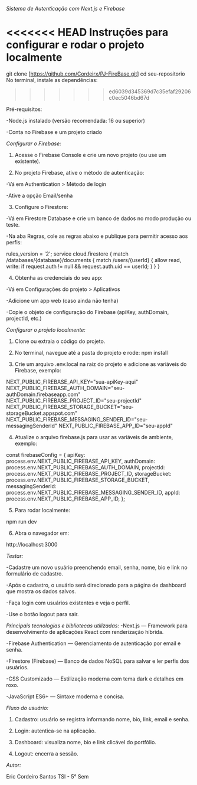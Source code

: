 *Sistema de Autenticação com Next.js e Firebase*

<<<<<<< HEAD
Instruções para configurar e rodar o projeto localmente
=======
git clone [https://github.com/Cordeirx/PJ-FireBase.git]
cd seu-repositorio
No terminal, instale as dependências:
>>>>>>> ed6039d345369d7c35efaf29206c0ec5046bd67d

Pré-requisitos:

 -Node.js instalado (versão recomendada: 16 ou superior)

 -Conta no Firebase e um projeto criado

*Configurar o Firebase:*

1. Acesse o Firebase Console e crie um novo projeto (ou use um existente).

2. No projeto Firebase, ative o método de autenticação:

 -Vá em Authentication > Método de login

 -Ative a opção Email/senha

3. Configure o Firestore:

 -Vá em Firestore Database e crie um banco de dados no modo produção ou teste.

 -Na aba Regras, cole as regras abaixo e publique para permitir acesso aos perfis:

rules_version = '2';
service cloud.firestore {
  match /databases/{database}/documents {
    match /users/{userId} {
      allow read, write: if request.auth != null && request.auth.uid == userId;
    }
  }
}

4. Obtenha as credenciais do seu app:

 -Vá em Configurações do projeto > Aplicativos

 -Adicione um app web (caso ainda não tenha)

 -Copie o objeto de configuração do Firebase (apiKey, authDomain, projectId, etc.)

*Configurar o projeto localmente:*

1. Clone ou extraia o código do projeto.

2. No terminal, navegue até a pasta do projeto e rode:
npm install

3. Crie um arquivo .env.local na raiz do projeto e adicione as variáveis do Firebase, exemplo:

NEXT_PUBLIC_FIREBASE_API_KEY="sua-apiKey-aqui"
NEXT_PUBLIC_FIREBASE_AUTH_DOMAIN="seu-authDomain.firebaseapp.com"
NEXT_PUBLIC_FIREBASE_PROJECT_ID="seu-projectId"
NEXT_PUBLIC_FIREBASE_STORAGE_BUCKET="seu-storageBucket.appspot.com"
NEXT_PUBLIC_FIREBASE_MESSAGING_SENDER_ID="seu-messagingSenderId"
NEXT_PUBLIC_FIREBASE_APP_ID="seu-appId"

4. Atualize o arquivo firebase.js para usar as variáveis de ambiente, exemplo:

const firebaseConfig = {
  apiKey: process.env.NEXT_PUBLIC_FIREBASE_API_KEY,
  authDomain: process.env.NEXT_PUBLIC_FIREBASE_AUTH_DOMAIN,
  projectId: process.env.NEXT_PUBLIC_FIREBASE_PROJECT_ID,
  storageBucket: process.env.NEXT_PUBLIC_FIREBASE_STORAGE_BUCKET,
  messagingSenderId: process.env.NEXT_PUBLIC_FIREBASE_MESSAGING_SENDER_ID,
  appId: process.env.NEXT_PUBLIC_FIREBASE_APP_ID,
};

5. Para rodar localmente:

npm run dev

6. Abra o navegador em:

http://localhost:3000

*Testar:*

 -Cadastre um novo usuário preenchendo email, senha, nome, bio e link no formulário de cadastro.

 -Após o cadastro, o usuário será direcionado para a página de dashboard que mostra os dados salvos.

 -Faça login com usuários existentes e veja o perfil.

 -Use o botão logout para sair.

*Principais tecnologias e bibliotecas utilizadas:*
 -Next.js — Framework para desenvolvimento de aplicações React com renderização híbrida.

 -Firebase Authentication — Gerenciamento de autenticação por email e senha.

 -Firestore (Firebase) — Banco de dados NoSQL para salvar e ler perfis dos usuários.

 -CSS Customizado — Estilização moderna com tema dark e detalhes em roxo.

 -JavaScript ES6+ — Sintaxe moderna e concisa.

 *Fluxo do usuário:*

1. Cadastro: usuário se registra informando nome, bio, link, email e senha.

2. Login: autentica-se na aplicação.

3. Dashboard: visualiza nome, bio e link clicável do portfólio.

4. Logout: encerra a sessão.

*Autor:*

Eric Cordeiro Santos
TSI - 5° Sem